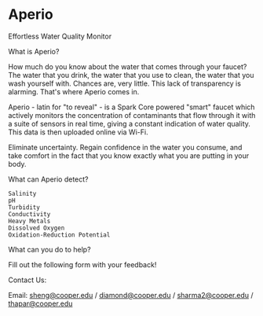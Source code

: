 Aperio
=======

Effortless Water Quality Monitor


What is Aperio?

How much do you know about the water that comes through your faucet? The water that you drink, the water that you use to clean, the water that you wash yourself with. Chances are, very little. This lack of transparency is alarming. That's where Aperio comes in.

Aperio - latin for "to reveal" - is a Spark Core powered "smart" faucet which actively monitors the concentration of contaminants that flow through it with a suite of sensors in real time, giving a constant indication of water quality. This data is then uploaded online via Wi-Fi.

Eliminate uncertainty. Regain confidence in the water you consume, and take comfort in the fact that you know exactly what you are putting in your body.


What can Aperio detect?

    Salinity
    pH
    Turbidity
    Conductivity
    Heavy Metals
    Dissolved Oxygen
    Oxidation-Reduction Potential

What can you do to help?

Fill out the following form with your feedback!	

Contact Us:

Email: sheng@cooper.edu / diamond@cooper.edu / sharma2@cooper.edu / thapar@cooper.edu 
